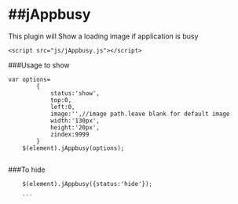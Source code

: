 ##jAppbusy
========

This plugin will Show a loading image if application is busy



```<script src="js/jAppbusy.js"></script>```

###Usage to show
```
var options=
		{
			status:'show',
			top:0,
			left:0,
			image:'',//image path.leave blank for default image
			width:'130px',
			height:'20px',
			zindex:9999
		}
	$(element).jAppbusy(options);	
				
```				
###To hide
```
	$(element).jAppbusy({status:'hide'});	
				
	```			
